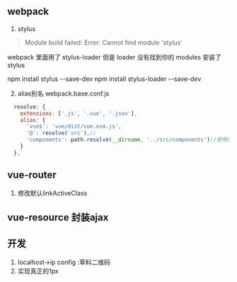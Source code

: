 ## webpack
1. stylus
>Module build failed: Error: Cannot find module 'stylus'

webpack 里面用了 stylus-loader 但是 loader 没有找到你的 modules 安装了 stylus

npm install stylus --save-dev
npm install stylus-loader --save-dev

2. alias别名
webpack.base.conf.js
```js
  resolve: {
    extensions: ['.js', '.vue', '.json'],
    alias: {
      'vue$': 'vue/dist/vue.esm.js',
      '@': resolve('src'),//
      'components': path.resolve(__dirname, '../src/components')//使用components,而不再去寻找路径
    }
  },
```

## vue-router
1. 修改默认linkActiveClass

## vue-resource 封装ajax


## 开发
1. localhost->ip config :草料二维码
2. 实现真正的1px